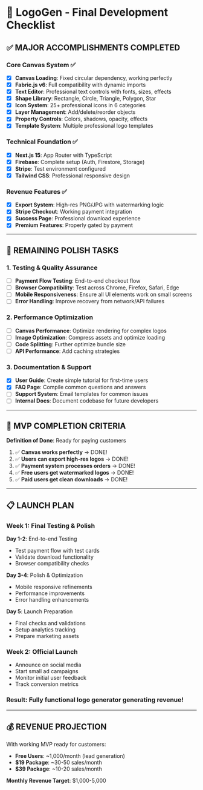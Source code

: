 # 🚀 LogoGen - Final Development Checklist

## ✅ MAJOR ACCOMPLISHMENTS COMPLETED

### Core Canvas System ✅
- [x] **Canvas Loading**: Fixed circular dependency, working perfectly
- [x] **Fabric.js v6**: Full compatibility with dynamic imports
- [x] **Text Editor**: Professional text controls with fonts, sizes, effects
- [x] **Shape Library**: Rectangle, Circle, Triangle, Polygon, Star
- [x] **Icon System**: 25+ professional icons in 6 categories
- [x] **Layer Management**: Add/delete/reorder objects
- [x] **Property Controls**: Colors, shadows, opacity, effects
- [x] **Template System**: Multiple professional logo templates

### Technical Foundation ✅
- [x] **Next.js 15**: App Router with TypeScript
- [x] **Firebase**: Complete setup (Auth, Firestore, Storage)
- [x] **Stripe**: Test environment configured
- [x] **Tailwind CSS**: Professional responsive design

### Revenue Features ✅
- [x] **Export System**: High-res PNG/JPG with watermarking logic
- [x] **Stripe Checkout**: Working payment integration
- [x] **Success Page**: Professional download experience
- [x] **Premium Features**: Properly gated by payment

---

## 🎯 REMAINING POLISH TASKS

### 1. Testing & Quality Assurance
- [ ] **Payment Flow Testing**: End-to-end checkout flow
- [ ] **Browser Compatibility**: Test across Chrome, Firefox, Safari, Edge
- [ ] **Mobile Responsiveness**: Ensure all UI elements work on small screens
- [ ] **Error Handling**: Improve recovery from network/API failures

### 2. Performance Optimization
- [ ] **Canvas Performance**: Optimize rendering for complex logos
- [ ] **Image Optimization**: Compress assets and optimize loading
- [ ] **Code Splitting**: Further optimize bundle size
- [ ] **API Performance**: Add caching strategies

### 3. Documentation & Support
- [x] **User Guide**: Create simple tutorial for first-time users
- [x] **FAQ Page**: Compile common questions and answers
- [ ] **Support System**: Email templates for common issues
- [ ] **Internal Docs**: Document codebase for future developers

---

## 🏁 MVP COMPLETION CRITERIA

**Definition of Done**: Ready for paying customers

1. ✅ **Canvas works perfectly** → DONE!
2. ✅ **Users can export high-res logos** → DONE!
3. ✅ **Payment system processes orders** → DONE!
4. ✅ **Free users get watermarked logos** → DONE!
5. ✅ **Paid users get clean downloads** → DONE!

---

## 📋 LAUNCH PLAN

### Week 1: Final Testing & Polish
**Day 1-2**: End-to-end Testing
- Test payment flow with test cards
- Validate download functionality
- Browser compatibility checks

**Day 3-4**: Polish & Optimization  
- Mobile responsive refinements
- Performance improvements
- Error handling enhancements

**Day 5**: Launch Preparation
- Final checks and validations
- Setup analytics tracking
- Prepare marketing assets

### Week 2: Official Launch
- Announce on social media
- Start small ad campaigns
- Monitor initial user feedback
- Track conversion metrics

### Result: **Fully functional logo generator generating revenue!**

---

## 💰 REVENUE PROJECTION

With working MVP ready for customers:
- **Free Users**: ~1,000/month (lead generation)
- **$19 Package**: ~30-50 sales/month
- **$39 Package**: ~10-20 sales/month

**Monthly Revenue Target**: $1,000-5,000
